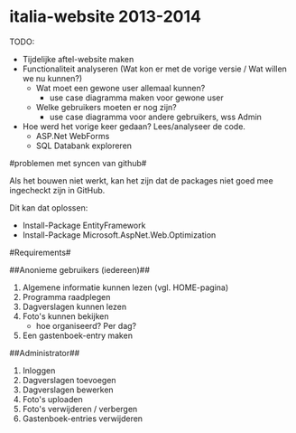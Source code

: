 italia-website 2013-2014
========================

TODO:

- Tijdelijke aftel-website maken
- Functionaliteit analyseren (Wat kon er met de vorige versie / Wat willen we nu kunnen?)
	- Wat moet een gewone user allemaal kunnen?
		- use case diagramma maken voor gewone user
	- Welke gebruikers moeten er nog zijn?
		- use case diagramma voor andere gebruikers, wss Admin
- Hoe werd het vorige keer gedaan? Lees/analyseer de code.
	- ASP.Net WebForms
	- SQL Databank exploreren



#problemen met syncen van github#

Als het bouwen niet werkt, kan het zijn dat de packages niet goed mee ingecheckt zijn in GitHub.

Dit kan dat oplossen:

- Install-Package EntityFramework
- Install-Package Microsoft.AspNet.Web.Optimization




#Requirements#

##Anonieme gebruikers (iedereen)##

1. Algemene informatie kunnen lezen (vgl. HOME-pagina)
2. Programma raadplegen
3. Dagverslagen kunnen lezen
4. Foto's kunnen bekijken
	- hoe organiseerd? Per dag?
5. Een gastenboek-entry maken

##Administrator##

1. Inloggen
2. Dagverslagen toevoegen
3. Dagverslagen bewerken
4. Foto's uploaden
5. Foto's verwijderen / verbergen
6. Gastenboek-entries verwijderen


 